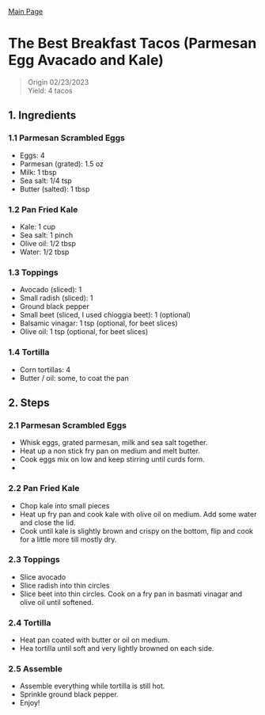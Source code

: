 [Main Page](https://yolanda-ht.github.io/YoloCookBlob/)

# The Best Breakfast Tacos (Parmesan Egg Avacado and Kale)
> Origin 02/23/2023 <br>
> Yield: 4 tacos

## 1. Ingredients

### 1.1 Parmesan Scrambled Eggs
- Eggs: 4
- Parmesan (grated): 1.5 oz
- Milk: 1 tbsp
- Sea salt: 1/4 tsp
- Butter (salted): 1 tbsp

### 1.2 Pan Fried Kale
- Kale: 1 cup
- Sea salt: 1 pinch
- Olive oil: 1/2 tbsp
- Water: 1/2 tbsp

### 1.3 Toppings
- Avocado (sliced): 1
- Small radish (sliced): 1
- Ground black pepper
- Small beet (sliced, I used chioggia beet): 1 (optional)
- Balsamic vinagar: 1 tsp (optional, for beet slices)
- Olive oil: 1 tsp (optional, for beet slices)

### 1.4 Tortilla
- Corn tortillas: 4
- Butter / oil: some, to coat the pan


## 2. Steps
### 2.1 Parmesan Scrambled Eggs
- Whisk eggs, grated parmesan, milk and sea salt together.
- Heat up a non stick fry pan on medium and melt butter.
- Cook eggs mix on low and keep stirring until curds form.
-
### 2.2 Pan Fried Kale
- Chop kale into small pieces
- Heat up fry pan and cook kale with olive oil on medium. Add some water and close the lid.
- Cook until kale is slightly brown and crispy on the bottom, flip and cook for a little more till mostly dry.

### 2.3 Toppings
- Slice avocado
- Slice radish into thin circles
- Slice beet into thin circles. Cook on a fry pan in basmati vinagar and olive oil until softened.

### 2.4 Tortilla
- Heat pan coated with butter or oil on medium.
- Hea tortilla until soft and very lightly browned on each side.

### 2.5 Assemble
- Assemble everything while tortilla is still hot.
- Sprinkle ground black pepper.
- Enjoy!




